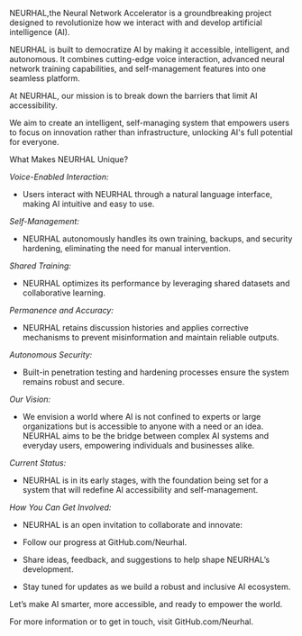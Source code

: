 NEURHAL,the Neural Network Accelerator is a groundbreaking project designed to revolutionize how we interact with and develop artificial intelligence (AI). 

NEURHAL is built to democratize AI by making it accessible, intelligent, and autonomous. It combines cutting-edge voice interaction, advanced neural network training capabilities, and self-management features into one seamless platform.

At NEURHAL, our mission is to break down the barriers that limit AI accessibility. 

We aim to create an intelligent, self-managing system that empowers users to focus on innovation rather than infrastructure, unlocking AI's full potential for everyone.

What Makes NEURHAL Unique?

_Voice-Enabled Interaction:_
- Users interact with NEURHAL through a natural language interface, making AI intuitive and easy to use.

_Self-Management:_
- NEURHAL autonomously handles its own training, backups, and security hardening, eliminating the need for manual intervention.

_Shared Training:_
- NEURHAL optimizes its performance by leveraging shared datasets and collaborative learning.

_Permanence and Accuracy:_
- NEURHAL retains discussion histories and applies corrective mechanisms to prevent misinformation and maintain reliable outputs.

_Autonomous Security:_
- Built-in penetration testing and hardening processes ensure the system remains robust and secure.

_Our Vision:_
- We envision a world where AI is not confined to experts or large organizations but is accessible to anyone with a need or an idea. NEURHAL aims to be the bridge between complex AI systems and everyday users, empowering individuals and businesses alike.

_Current Status:_
- NEURHAL is in its early stages, with the foundation being set for a system that will redefine AI accessibility and self-management.

_How You Can Get Involved:_
- NEURHAL is an open invitation to collaborate and innovate:

- Follow our progress at GitHub.com/Neurhal.

- Share ideas, feedback, and suggestions to help shape NEURHAL’s development.
- Stay tuned for updates as we build a robust and inclusive AI ecosystem.


Let’s make AI smarter, more accessible, and ready to empower the world.


For more information or to get in touch, visit GitHub.com/Neurhal.

